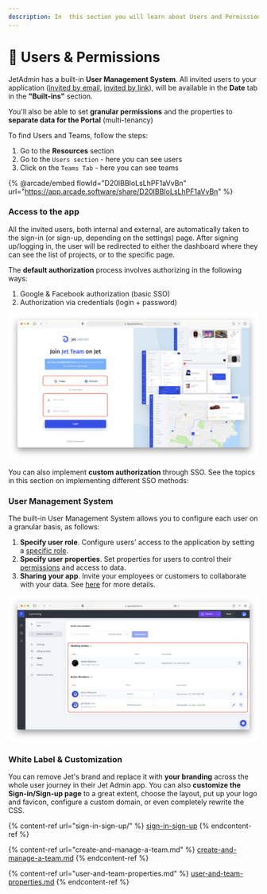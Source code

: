 ```yaml
---
description: In  this section you will learn about Users and Permissions
---
```


# 🔐 Users & Permissions

JetAdmin has a built-in **User Management System**. All invited users to your application ([invited by email](sharing-your-app.md#invite-by-email), [invited by link](sharing-your-app.md#invite-by-link)), will be available in the **Date** tab in the **"Built-ins"** section.

You'll also be able to set **granular permissions** and the properties to **separate data for the Portal** (multi-tenancy)

To find Users and Teams, follow the steps:

1. Go to the **Resources** section
2. Go to the `Users section` - here you can see users
3. Click on the `Teams Tab` - here you can see teams

{% @arcade/embed flowId="D20IBBIoLsLhPF1aVvBn" url="https://app.arcade.software/share/D20IBBIoLsLhPF1aVvBn" %}

### Access to the app

All the invited users, both internal and external, are automatically taken to the sign-in (or sign-up, depending on the settings) page. After signing up/logging in, the user will be redirected to either the dashboard where they can see the list of projects, or to the specific page.

The **default authorization** process involves authorizing in the following ways:

1. Google & Facebook authorization (basic SSO)
2. Authorization via credentials (login + password)

![](<../../.gitbook/assets/image (871).png>)

You can also implement **custom authorization** through SSO. See the topics in this section on implementing different SSO methods:

### User Management System

The built-in User Management System allows you to configure each user on a granular basis, as follows:&#x20;

1. **Specify user role**. Configure users' access to the application by setting a [specific role](create-and-manage-a-team.md).
2. **Specify user properties**. Set properties for users to control their [permissions](user-and-team-properties.md) and access to data.
3. **Sharing your app**. Invite your employees or customers to collaborate with your data. See [here](sharing-your-app.md) for more details.

![](<../../.gitbook/assets/image (872).png>)

### White Label & Customization

You can remove Jet's brand and replace it with **your branding** across the whole user journey in their Jet Admin app. You can also **customize the Sign-in/Sign-up page** to a great extent, choose the layout, put up your logo and favicon, configure a custom domain, or even completely rewrite the CSS.

{% content-ref url="sign-in-sign-up/" %}
[sign-in-sign-up](sign-in-sign-up/)
{% endcontent-ref %}

{% content-ref url="create-and-manage-a-team.md" %}
[create-and-manage-a-team.md](create-and-manage-a-team.md)
{% endcontent-ref %}

{% content-ref url="user-and-team-properties.md" %}
[user-and-team-properties.md](user-and-team-properties.md)
{% endcontent-ref %}
